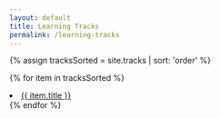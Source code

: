 ```yaml
---
layout: default
title: Learning Tracks
permalink: /learning-tracks
---
```


{% assign tracksSorted = site.tracks | sort: 'order' %}

{% for item in tracksSorted %}
    <li><a href="{{ item.url | prepend: site.baseurl }}">{{ item.title }}</a></li>
{% endfor %}
